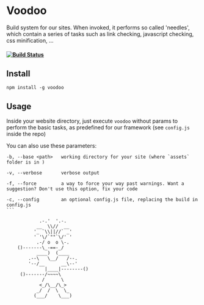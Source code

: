 Voodoo
======

Build system for our sites. When invoked, it performs so called 'needles', which contain a series of tasks such as link checking, javascript checking, css minification, ...

#### [![Build Status](https://secure.travis-ci.org/proximitybbdo/voodoo.png)](http://travis-ci.org/proximitybbdo/voodoo)

Install
-------
`npm install -g voodoo`

Usage
-----
Inside your website directory, just execute `voodoo` without params to perform the basic tasks, as predefined for our framework (see `config.js` inside the repo)

You can also use these parameters:

````
-b, --base <path>   working directory for your site (where `assets` folder is in )

-v, --verbose       verbose output

-f, --force         a way to force your way past warnings. Want a suggestion? Don't use this option, fix your code

-c, --config        an optional config.js file, replacing the build in config.js
```

            .-.'  '.-.
           __  \\//  __
          '_ `\\||//` _'
          ' '\/`""`\/' '
           .-/ o  o \-.
    ()-------\_-==-_/
           ____)  (____
        .--\   \__/   /--.
        '--/__      __\--'
              |____|--------()
     ()-------/~~~~\
             /      \
            <_/\__/\_>
           _/  /  \  \_
          (___/    \___)

